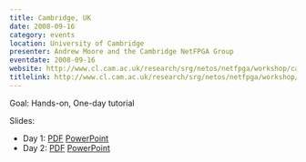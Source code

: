 ```yaml
---
title: Cambridge, UK
date: 2008-09-16
category: events
location: University of Cambridge
presenter: Andrew Moore and the Cambridge NetFPGA Group
eventdate: 2008-09-16
website: http://www.cl.cam.ac.uk/research/srg/netos/netfpga/workshop/cambridge-september-2008/index.html
titlelink: http://www.cl.cam.ac.uk/research/srg/netos/netfpga/workshop/cambridge-september-2008/index.html
---
```


Goal: Hands-on, One-day tutorial

Slides:
- Day 1: [PDF](http://www.cl.cam.ac.uk/research/srg/netos/netfpga/workshop/cambridge-september-2008/NetFPGA-Day1-Cambridge-v2.pdf) [PowerPoint](http://www.cl.cam.ac.uk/research/srg/netos/netfpga/workshop/cambridge-september-2008/NetFPGA-Day1-Cambridge-v2.ppt)
- Day 2: [PDF](http://www.cl.cam.ac.uk/research/srg/netos/netfpga/workshop/cambridge-september-2008/NetFPGA-Day2-Cambridge-v2.pdf) [PowerPoint](http://www.cl.cam.ac.uk/research/srg/netos/netfpga/workshop/cambridge-september-2008/NetFPGA-Day2-Cambridge-v2.ppt)
